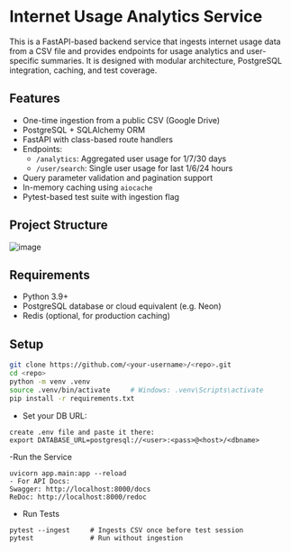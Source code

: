 # Internet Usage Analytics Service

This is a FastAPI-based backend service that ingests internet usage data from a CSV file and provides endpoints for usage analytics and user-specific summaries. It is designed with modular architecture, PostgreSQL integration, caching, and test coverage.

## Features

- One-time ingestion from a public CSV (Google Drive)
- PostgreSQL + SQLAlchemy ORM
- FastAPI with class-based route handlers
- Endpoints:
  - `/analytics`: Aggregated user usage for 1/7/30 days
  - `/user/search`: Single user usage for last 1/6/24 hours
- Query parameter validation and pagination support
- In-memory caching using `aiocache`
- Pytest-based test suite with ingestion flag

## Project Structure


![image](https://github.com/user-attachments/assets/b972c685-f29e-46fd-926a-71581453667b)


## Requirements

- Python 3.9+
- PostgreSQL database or cloud equivalent (e.g. Neon)
- Redis (optional, for production caching)

## Setup

```bash
git clone https://github.com/<your-username>/<repo>.git
cd <repo>
python -m venv .venv
source .venv/bin/activate     # Windows: .venv\Scripts\activate
pip install -r requirements.txt
```

- Set your DB URL:

```
create .env file and paste it there:
export DATABASE_URL=postgresql://<user>:<pass>@<host>/<dbname>
```
-Run the Service
```
uvicorn app.main:app --reload
- For API Docs:
Swagger: http://localhost:8000/docs
ReDoc: http://localhost:8000/redoc
```
- Run Tests
```
pytest --ingest     # Ingests CSV once before test session
pytest              # Run without ingestion
```
